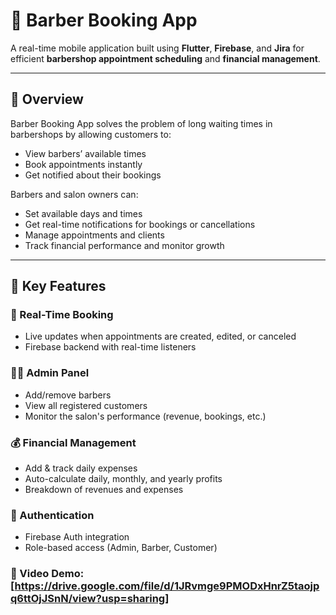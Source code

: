 # 💈 Barber Booking App

A real-time mobile application built using **Flutter**, **Firebase**, and **Jira** for efficient **barbershop appointment scheduling** and **financial management**.

---

## 📱 Overview

Barber Booking App solves the problem of long waiting times in barbershops by allowing customers to:

- View barbers’ available times
- Book appointments instantly
- Get notified about their bookings

Barbers and salon owners can:

- Set available days and times
- Get real-time notifications for bookings or cancellations
- Manage appointments and clients
- Track financial performance and monitor growth

---

## 🎯 Key Features

### 🔔 Real-Time Booking
- Live updates when appointments are created, edited, or canceled
- Firebase backend with real-time listeners

### 👨‍💼 Admin Panel
- Add/remove barbers
- View all registered customers
- Monitor the salon's performance (revenue, bookings, etc.)

### 💰 Financial Management
- Add & track daily expenses
- Auto-calculate daily, monthly, and yearly profits
- Breakdown of revenues and expenses

### 🔐 Authentication
- Firebase Auth integration
- Role-based access (Admin, Barber, Customer)

### 🎥 Video Demo: [https://drive.google.com/file/d/1JRvmge9PMODxHnrZ5taojpq6ttOjJSnN/view?usp=sharing]

